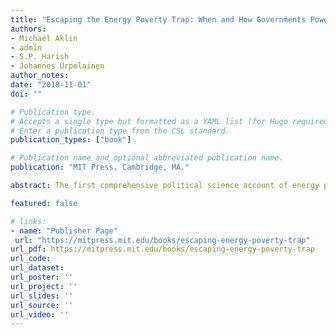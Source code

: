 ```yaml
---
title: "Escaping the Energy Poverty Trap: When and How Governments Power the Lives of the Poor"
authors:
- Michaël Aklin
- admin
- S.P. Harish
- Johannes Urpelainen
author_notes:
date: "2018-11-01"
doi: ""

# Publication type.
# Accepts a single type but formatted as a YAML list (for Hugo requirements).
# Enter a publication type from the CSL standard.
publication_types: ["book"]

# Publication name and optional abbreviated publication name.
publication: "MIT Press. Cambridge, MA."

abstract: The first comprehensive political science account of energy poverty, arguing that governments can improve energy access for their citizens through appropriate policy design. In today's industrialized world, almost everything we do consumes energy. While industrialized countries enjoy all the amenities of modern energy, more than a billion people in the developing world still lack energy access. Why is energy poverty persistent in some countries and not in others? Offering the first comprehensive political science account of energy poverty, Escaping the Energy Poverty Trap explores why governments have or have not been able to lead in providing modern energy to their least advantaged citizens. Focusing on access to modern cooking fuels and household electrification, the authors develop a new political-economic theory that introduces government interest, institutional capacity, and local accountability as key determinants of energy access. They draw on case studies from India, East Asia, Africa, and Latin America to offer the optimistic conclusion that governments can improve institutional capacity and local accountability through appropriate policy design. Energy poverty is a policy problem, the authors assert, and engaging with it as such offers new opportunities not only for ensuring equal energy access, but also for political, economic, and environmental development.

featured: false

# links:
- name: "Publisher Page"
 url: "https://mitpress.mit.edu/books/escaping-energy-poverty-trap"
url_pdf: https://mitpress.mit.edu/books/escaping-energy-poverty-trap
url_code: 
url_dataset: 
url_poster: ''
url_project: ''
url_slides: ''
url_source: ''
url_video: ''
---
```




